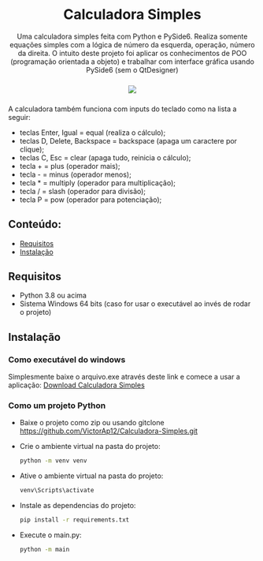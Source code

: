<h1 align="center">Calculadora Simples</h1>

<div align="center">
Uma calculadora simples feita com Python e PySide6.
Realiza somente equações simples com a lógica de número da esquerda, operação, número da direita.
O intuito deste projeto foi aplicar os conhecimentos de POO (programação orientada a objeto) e trabalhar com interface gráfica usando PySide6 (sem o QtDesigner)
</div>

###

<div align="center">
<img src="https://github.com/VictorAp12/Calculadora-Simples/assets/148372228/516fa824-ca8f-4750-bfaf-05e68c84fcaf" />
</div>

###
A calculadora também funciona com inputs do teclado como na lista a seguir:
- teclas Enter, Igual = equal (realiza o cálculo);
- teclas D, Delete, Backspace = backspace (apaga um caractere por clique);
- teclas C, Esc = clear (apaga tudo, reinicia o cálculo);
- tecla + = plus (operador mais);
- tecla - = minus (operador menos);
- tecla * = multiply (operador para multiplicação);
- tecla / = slash (operador para divisão);
- tecla P = pow (operador para potenciação);


## Conteúdo:
- [Requisitos](#requisitos)
- [Instalação](#instalação)


## Requisitos
- Python 3.8 ou acima
- Sistema Windows 64 bits (caso for usar o executável ao invés de rodar o projeto)

## Instalação

  ### Como executável do windows

  Simplesmente baixe o arquivo.exe através deste link e comece a usar a aplicação: [Download Calculadora Simples](https://github.com/VictorAp12/Calculadora-Simples/raw/main/Calculadora%20Simples.exe)

  ### Como um projeto Python

  - Baixe o projeto como zip ou usando gitclone https://github.com/VictorAp12/Calculadora-Simples.git

  - Crie o ambiente virtual na pasta do projeto:
    ```bash
    python -m venv venv
    ```

  - Ative o ambiente virtual na pasta do projeto:
    ```bash
    venv\Scripts\activate
    ```

  - Instale as dependencias do projeto:
    ```bash
    pip install -r requirements.txt
    ```

  - Execute o main.py:
    ```bash
    python -m main
    ```
